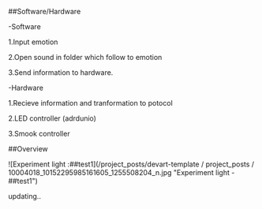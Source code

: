 ##Software/Hardware

-Software

1.Input emotion

2.Open sound in folder which follow to emotion

3.Send information to hardware.

-Hardware

1.Recieve information and tranformation to potocol

2.LED controller (adrdunio)

3.Smook controller


##Overview

![Experiment light :##test1](/project_posts/devart-template / project_posts / 10004018_10152295985161605_1255508204_n.jpg "Experiment light -##test1")


updating..
